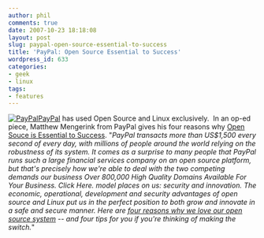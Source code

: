 ```yaml
---
author: phil
comments: true
date: 2007-10-23 18:18:08
layout: post
slug: paypal-open-source-essential-to-success
title: 'PayPal: Open Source Essential to Success'
wordpress_id: 633
categories:
- geek
- linux
tags:
- features
---
```


[![PayPal](http://fak3r.com/wp-content/uploads/2007/10/paypal.gif)PayPal](http://paypal.com) has used Open Source and Linux exclusively.  In an op-ed piece, Matthew Mengerink from PayPal gives his four reasons why [Open Souce is Essential to Success](http://www.linuxinsider.com/story/K4verCQ4kgtjCf/PayPals-Matthew-Mengerink-Open-Source-Essential-to-Success.xhtml). "_PayPal transacts more than US$1,500 every second of every day, with millions of people around the world relying on the robustness of its system. It comes as a surprise to many people that PayPal runs such a large financial services company on an open source platform, but that's precisely how we're able to deal with the two competing demands our business Over 800,000 High Quality Domains Available For Your Business. Click Here. model places on us: security and innovation. The economic, operational, development and security advantages of open source and Linux put us in the perfect position to both grow and innovate in a safe and secure manner. Here are [four reasons why we love our open source system](http://www.linuxinsider.com/story/K4verCQ4kgtjCf/PayPals-Matthew-Mengerink-Open-Source-Essential-to-Success.xhtml) -- and four tips for you if you're thinking of making the switch._"
